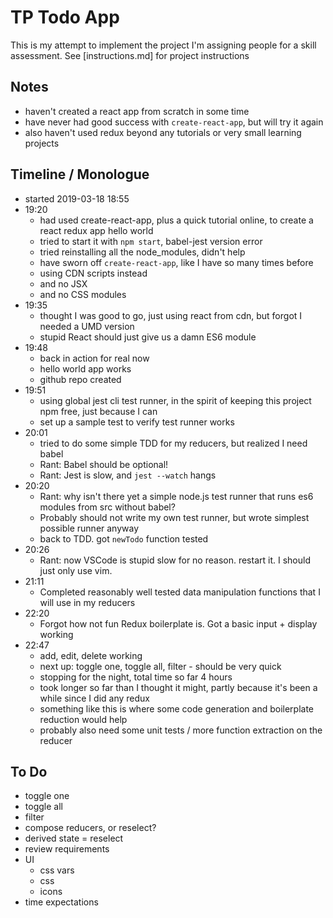 

# TP Todo App

This is my attempt to implement the project I'm assigning people for a skill assessment. See [instructions.md] for project instructions

## Notes

- haven't created a react app from scratch in some time
- have never had good success with `create-react-app`, but will try it again
- also haven't used redux beyond any tutorials or very small learning projects

## Timeline / Monologue

- started 2019-03-18 18:55
- 19:20
    - had used create-react-app, plus a quick tutorial online, to create a react redux app hello world
    - tried to start it with `npm start`, babel-jest version error
    - tried reinstalling all the node_modules, didn't help
    - have sworn off `create-react-app`, like I have so many times before
    - using CDN scripts instead
    - and no JSX
    - and no CSS modules
- 19:35
    - thought I was good to go, just using react from cdn, but forgot I needed a UMD version
    - stupid React should just give us a damn ES6 module
- 19:48
    - back in action for real now
    - hello world app works
    - github repo created
- 19:51
    - using global jest cli test runner, in the spirit of keeping this project npm free, just because I can
    - set up a sample test to verify test runner works
- 20:01
    - tried to do some simple TDD for my reducers, but realized I need babel
    - Rant: Babel should be optional!
    - Rant: Jest is slow, and `jest --watch` hangs
- 20:20
    - Rant: why isn't there yet a simple node.js test runner that runs es6 modules from src without babel?
    - Probably should not write my own test runner, but wrote simplest possible runner anyway
    - back to TDD. got `newTodo` function tested
- 20:26
    - Rant: now VSCode is stupid slow for no reason. restart it. I should just only use vim.
- 21:11
    - Completed reasonably well tested data manipulation functions that I will use in my reducers
- 22:20
    - Forgot how not fun Redux boilerplate is. Got a basic input + display working
- 22:47
    - add, edit, delete working
    - next up: toggle one, toggle all, filter - should be very quick
    - stopping for the night, total time so far 4 hours
    - took longer so far than I thought it might, partly because it's been a while since I did any redux
    - something like this is where some code generation and boilerplate reduction would help
    - probably also need some unit tests / more function extraction on the reducer

## To Do
- toggle one
- toggle all
- filter
- compose reducers, or reselect?
- derived state = reselect
- review requirements
- UI
    - css vars
    - css
    - icons
- time expectations